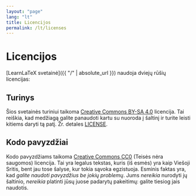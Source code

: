 ```yaml
---
layout: "page"
lang: "lt"
title: Licencijos
permalink: /lt/licenses
---
```


# Licencijos

[LearnLaTeX svetainė]({{ "/" | absolute_url }}) naudoja dviejų rūšių licencijas:

## Turinys

Šios svetainės turiniui taikoma 
[Creative Commons BY-SA 4.0](https://creativecommons.org/licenses/by-sa/4.0/) 
licencija.  Tai reiškia, kad medžiagą galite panaudoti kartu su nuoroda į
šaltinį ir turite leisti kitiems daryti tą patį. Žr. detales [LICENSE](../LICENSE).

## Kodo pavyzdžiai

Kodo pavyzdžiams taikoma 
[Creative Commons CC0](https://creativecommons.org/share-your-work/public-domain/cc0/) 
(Teisės nėra saugomos) licencija.  Tai yra legalus tekstas, kuris (iš esmės)
yra kaip Viešoji Sritis, bent jau tose šalyse, kur tokia sąvoka
egzistuoja. Esminis faktas yra, kad _galite naudoti pavyzdžius be jokių
problemų_.  Jums _nereikia_ nurodyti jų šaltinio, _nereikia_ platinti jūsų
juose padarytų pakeitimų: galite tiesiog jais naudotis.

